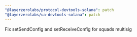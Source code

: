 ```yaml
---
"@layerzerolabs/protocol-devtools-solana": patch
"@layerzerolabs/ua-devtools-solana": patch
---
```


Fix setSendConfig and setReceiveConfig for squads multisig
